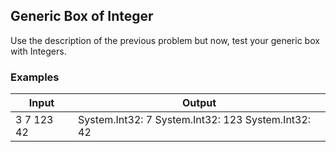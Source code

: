 Generic Box of Integer
----------------------

Use the description of the previous problem but now, test your generic box with
Integers.

### Examples

| **Input**  | **Output**                                         |
|------------|----------------------------------------------------|
| 3 7 123 42 | System.Int32: 7 System.Int32: 123 System.Int32: 42 |
